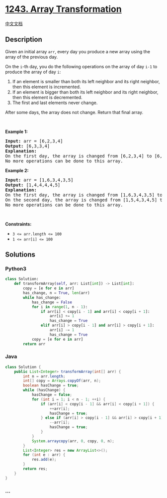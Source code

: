# [1243. Array Transformation](https://leetcode.com/problems/array-transformation)

[中文文档](/solution/1200-1299/1243.Array%20Transformation/README.md)

## Description

<p>Given an initial array <code>arr</code>, every day you produce a new array using the array of the previous day.</p>

<p>On the <code>i</code>-th day, you do the following operations on the array of day&nbsp;<code>i-1</code>&nbsp;to produce the array of day <code>i</code>:</p>

<ol>
	<li>If an element is smaller than both its left neighbor and its right neighbor, then this element is incremented.</li>
	<li>If an element is bigger than both its left neighbor and its right neighbor, then this element is decremented.</li>
	<li>The first&nbsp;and last elements never change.</li>
</ol>

<p>After some days, the array does not change. Return that final array.</p>

<p>&nbsp;</p>
<p><strong>Example 1:</strong></p>

<pre>
<strong>Input:</strong> arr = [6,2,3,4]
<strong>Output:</strong> [6,3,3,4]
<strong>Explanation: </strong>
On the first day, the array is changed from [6,2,3,4] to [6,3,3,4].
No more operations can be done to this array.
</pre>

<p><strong>Example 2:</strong></p>

<pre>
<strong>Input:</strong> arr = [1,6,3,4,3,5]
<strong>Output:</strong> [1,4,4,4,4,5]
<strong>Explanation: </strong>
On the first day, the array is changed from [1,6,3,4,3,5] to [1,5,4,3,4,5].
On the second day, the array is changed from [1,5,4,3,4,5] to [1,4,4,4,4,5].
No more operations can be done to this array.
</pre>

<p>&nbsp;</p>
<p><strong>Constraints:</strong></p>

<ul>
	<li><code>3 &lt;= arr.length &lt;= 100</code></li>
	<li><code>1 &lt;= arr[i] &lt;= 100</code></li>
</ul>


## Solutions

<!-- tabs:start -->

### **Python3**

```python
class Solution:
    def transformArray(self, arr: List[int]) -> List[int]:
        copy = [e for e in arr]
        has_change, n = True, len(arr)
        while has_change:
            has_change = False
            for i in range(1, n - 1):
                if arr[i] < copy[i - 1] and arr[i] < copy[i + 1]:
                    arr[i] += 1
                    has_change = True
                elif arr[i] > copy[i - 1] and arr[i] > copy[i + 1]:
                    arr[i] -= 1
                    has_change = True
            copy = [e for e in arr]
        return arr
```

### **Java**

```java
class Solution {
    public List<Integer> transformArray(int[] arr) {
        int n = arr.length;
        int[] copy = Arrays.copyOf(arr, n);
        boolean hasChange = true;
        while (hasChange) {
            hasChange = false;
            for (int i = 1; i < n - 1; ++i) {
                if (arr[i] < copy[i - 1] && arr[i] < copy[i + 1]) {
                    ++arr[i];
                    hasChange = true;
                } else if (arr[i] > copy[i - 1] && arr[i] > copy[i + 1]) {
                    --arr[i];
                    hasChange = true;
                }
            }
            System.arraycopy(arr, 0, copy, 0, n);
        }
        List<Integer> res = new ArrayList<>();
        for (int e : arr) {
            res.add(e);
        }
        return res;
    }
}
```

### **...**

```

```

<!-- tabs:end -->
